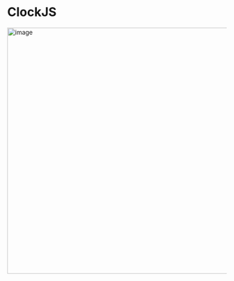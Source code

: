 # ClockJS

<img width="566" alt="image" src="https://github.com/Sarthak-code360/ClockJS/assets/74900672/f8b0ef3c-729c-411f-b459-c820f4c5b5b1">
